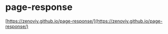 # page-response


[https://zenoviy.github.io/page-response/](https://zenoviy.github.io/page-response/)